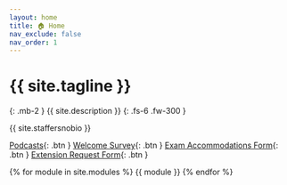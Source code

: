 ```yaml
---
layout: home
title: 🏠 Home
nav_exclude: false
nav_order: 1
---
```


# {{ site.tagline }}

{: .mb-2 }
{{ site.description }}
{: .fs-6 .fw-300 }

{{ site.staffersnobio }}

[syllabus]: syllabus
[ed]: https://edstem.org/us/join/wh9rbh
[gradescope]: https://www.gradescope.com/courses/877914
[github]: https://github.com/dsc-courses/dsc80-2024-fa
[welcome-survey]: https://forms.gle/zSYRnDK7wNUWehPh8
[exam-accommodations]: https://forms.gle/rSUYPsHdmxTN9qYv5
[extension-request-form]: https://forms.gle/yK1tcVZRpxHPBN1w9

<!-- [Jump to the current week](#week-9-modeling-in-practice){: .btn } [Lab Solutions](https://edstem.org/us/courses/51951/discussion/4183397){: .btn .btn-green } -->

[Podcasts](https://podcast.ucsd.edu/){: .btn }
[Welcome Survey][welcome-survey]{: .btn }
[Exam Accommodations Form][exam-accommodations]{: .btn }
[Extension Request Form][extension-request-form]{: .btn }

<!-- Click the 🎥 button to view the recording of a lecture/discussion.<br>Click the 📝 button to view lecture notebooks after they've been filled in during lecture. -->

<!-- {: .green }
**Welcome to DSC 80! 👋 Make sure to: read the [syllabus][syllabus], check that you can access [Gradescope][gradescope] and [Ed][ed], fill out the [Welcome Survey][welcome-survey], and fill out the [Exam Accommodations Form][exam-accommodations] if you have an exam conflict.** -->

{% for module in site.modules %}
{{ module }}
{% endfor %}
